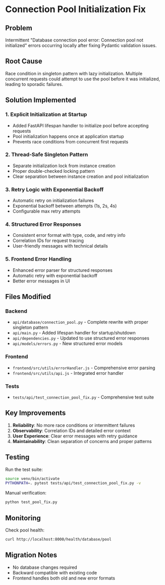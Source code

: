 # Connection Pool Initialization Fix

## Problem
Intermittent "Database connection pool error: Connection pool not initialized" errors occurring locally after fixing Pydantic validation issues.

## Root Cause
Race condition in singleton pattern with lazy initialization. Multiple concurrent requests could attempt to use the pool before it was initialized, leading to sporadic failures.

## Solution Implemented

### 1. Explicit Initialization at Startup
- Added FastAPI lifespan handler to initialize pool before accepting requests
- Pool initialization happens once at application startup
- Prevents race conditions from concurrent first requests

### 2. Thread-Safe Singleton Pattern
- Separate initialization lock from instance creation
- Proper double-checked locking pattern
- Clear separation between instance creation and pool initialization

### 3. Retry Logic with Exponential Backoff
- Automatic retry on initialization failures
- Exponential backoff between attempts (1s, 2s, 4s)
- Configurable max retry attempts

### 4. Structured Error Responses
- Consistent error format with type, code, and retry info
- Correlation IDs for request tracing
- User-friendly messages with technical details

### 5. Frontend Error Handling
- Enhanced error parser for structured responses
- Automatic retry with exponential backoff
- Better error messages in UI

## Files Modified

### Backend
- `api/database/connection_pool.py` - Complete rewrite with proper singleton pattern
- `api/main.py` - Added lifespan handler for startup/shutdown
- `api/dependencies.py` - Updated to use structured error responses
- `api/models/errors.py` - New structured error models

### Frontend
- `frontend/src/utils/errorHandler.js` - Comprehensive error parsing
- `frontend/src/utils/api.js` - Integrated error handler

### Tests
- `tests/api/test_connection_pool_fix.py` - Comprehensive test suite

## Key Improvements

1. **Reliability**: No more race conditions or intermittent failures
2. **Observability**: Correlation IDs and detailed error context
3. **User Experience**: Clear error messages with retry guidance
4. **Maintainability**: Clean separation of concerns and proper patterns

## Testing

Run the test suite:
```bash
source venv/bin/activate
PYTHONPATH=. pytest tests/api/test_connection_pool_fix.py -v
```

Manual verification:
```bash
python test_pool_fix.py
```

## Monitoring

Check pool health:
```bash
curl http://localhost:8000/health/database/pool
```

## Migration Notes

- No database changes required
- Backward compatible with existing code
- Frontend handles both old and new error formats